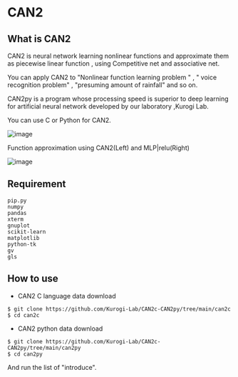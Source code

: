 # CAN2
## What is CAN2
CAN2 is neural network learning nonlinear functions and approximate them as piecewise linear function , using  Competitive net and associative net. 

You can apply CAN2 to "Nonlinear function learning problem " ,  " voice recognition problem" , "presuming amount of rainfall"  and so on.

CAN2py is a  program whose processing speed is superior to deep learning for artificial neural network developed by our laboratory ,Kurogi Lab.

You can use C or Python for CAN2.



![image](https://user-images.githubusercontent.com/72387018/107901137-3c209080-6f86-11eb-987f-58a77fd95b7d.png)




Function approximation using CAN2(Left) and MLP|relu(Right)

![image](https://user-images.githubusercontent.com/72387018/108139650-dd812100-7103-11eb-9ef7-74fa689fe48b.png)

## Requirement
```
pip.py  
numpy
pandas
xterm 
gnuplot 
scikit-learn 
matplotlib 
python-tk
gv
gls
```

## How to use
- CAN2 C language data download  
   
```
$ git clone https://github.com/Kurogi-Lab/CAN2c-CAN2py/tree/main/can2c
$ cd can2c
```
  
  - CAN2 python data download  
   
```
$ git clone https://github.com/Kurogi-Lab/CAN2c-CAN2py/tree/main/can2py
$ cd can2py 
```
And run the list of "introduce".
